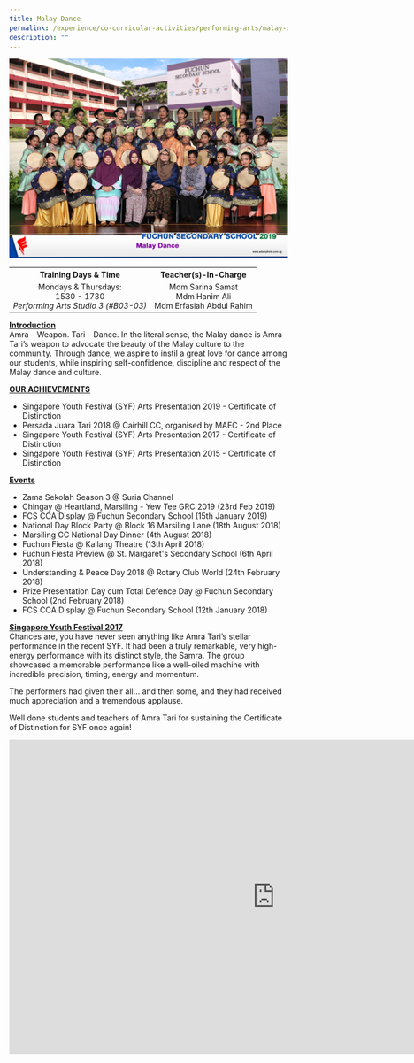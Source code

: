 ```yaml
---
title: Malay Dance
permalink: /experience/co-curricular-activities/performing-arts/malay-dance
description: ""
---
```

<img src="/images/md.jpeg">
<table>
<tbody>
<tr>
<th style="text-align: center;">Training Days &amp; Time</th>
<th style="text-align: center;">Teacher(s)-In-Charge</th>
</tr>
<tr>
<td style="text-align: center;">
<div>Mondays &amp; Thursdays:</div>
<div>1530 - 1730</div>
<div><em>Performing Arts Studio 3 (#B03-03)</em></div>
</td>
<td style="text-align: center;">
<div>Mdm Sarina Samat</div>
<div>Mdm Hanim Ali</div>
<div>Mdm Erfasiah Abdul Rahim</div>
</td>
</tr>
</tbody>
</table>
<p><strong><u>Introduction<br /></u></strong>Amra &ndash; Weapon. Tari &ndash; Dance. In the literal sense, the Malay dance is Amra Tari&rsquo;s weapon to advocate the beauty of the Malay culture to the community. Through dance, we aspire to instil a great love for dance among our students, while inspiring self-confidence, discipline and respect of the Malay dance and culture.</p>
<p><strong><u>OUR ACHIEVEMENTS</u></strong></p>
<ul>
<li>Singapore Youth Festival (SYF) Arts Presentation 2019 - Certificate of Distinction</li>
<li>Persada Juara Tari 2018 @ Cairhill CC, organised by MAEC - 2nd Place</li>
<li>Singapore Youth Festival (SYF) Arts Presentation 2017 - Certificate of Distinction</li>
<li>Singapore Youth Festival (SYF) Arts Presentation 2015 - Certificate of Distinction</li>
</ul>
<p><strong><u>Events</u></strong></p>
<ul>
<li>Zama Sekolah Season 3 @ Suria Channel</li>
<li>Chingay @ Heartland, Marsiling - Yew Tee GRC 2019 (23rd Feb 2019)</li>
<li>FCS CCA Display @ Fuchun Secondary School (15th January 2019)</li>
<li>National Day Block Party @ Block 16 Marsiling Lane (18th August 2018)</li>
<li>Marsiling CC National Day Dinner (4th August 2018)</li>
<li>Fuchun Fiesta @ Kallang Theatre (13th April 2018)</li>
<li>Fuchun Fiesta Preview @ St. Margaret's Secondary School (6th April 2018)</li>
<li>Understanding &amp; Peace Day 2018 @ Rotary Club World (24th February 2018)</li>
<li>Prize Presentation Day cum Total Defence Day @ Fuchun Secondary School (2nd February 2018)</li>
<li>FCS CCA Display @ Fuchun Secondary School (12th January 2018)</li>
</ul>
<p><strong><u>Singapore Youth Festival 2017<br /></u></strong>Chances are, you have never seen anything like Amra Tari&rsquo;s stellar performance in the recent SYF. It had been a truly remarkable, very high-energy performance with its distinct style, the Samra. The group showcased a memorable performance like a well-oiled machine with incredible precision, timing, energy and momentum.</p>
<p>The performers had given their all&hellip; and then some, and they had received much appreciation and a tremendous applause.</p>
<p>Well done students and teachers of Amra Tari for sustaining the Certificate of Distinction for SYF once again!</p>
<iframe src="https://docs.google.com/presentation/d/e/2PACX-1vQEdlOy3D5lRquwGAMpycbuSeA8lZIiiR761LjnfpDAOsrPX2sHWl8FZPVoUWW4Qjie-2T27DpU0Xrc/embed?start=false&loop=false&delayms=10000" frameborder="0" width="960" height="569" allowfullscreen="true"></iframe>